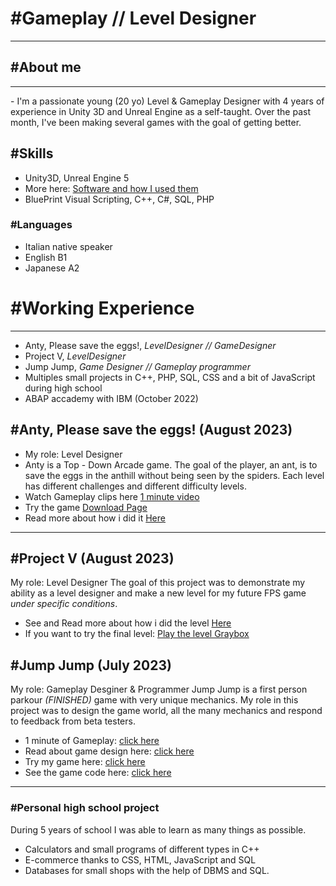 # #Gameplay // Level Designer

<hr>

## #About me

<hr>
- I'm a passionate young (20 yo) Level & Gameplay Designer with 4 years of experience in Unity 3D and Unreal Engine as a self-taught. Over the past month, I've been making several games with the goal of getting better.

## #Skills
- Unity3D, Unreal Engine 5
- More here: [Software and how I used them](https://github.com/GiuseppeRotondo03/GiuseppeRotondo03.github.io/blob/main/List%20of%20Programs%20that%20i%20know.pdf)
- BluePrint Visual Scripting, C++, C#, SQL, PHP

### #Languages
- Italian native speaker
- English B1
- Japanese A2

# #Working Experience

<hr>

- Anty, Please save the eggs!, *LevelDesigner // GameDesigner*
- Project V, *LevelDesigner*
- Jump Jump, *Game Designer // Gameplay programmer*
- Multiples small projects in C++, PHP, SQL, CSS and a bit of JavaScript during high school
- ABAP accademy with IBM (October 2022)

## #Anty, Please save the eggs! (August 2023)
- My role: Level Designer
- Anty is a Top - Down Arcade game. The goal of the player, an ant, is to save the eggs in the anthill without being seen by the spiders. Each level has different challenges and different difficulty levels.
- Watch Gameplay clips here [1 minute video](https://youtu.be/yeR7v-2roT4)
- Try the game [Download Page]()
- Read more about how i did it [Here]()

<hr>

## #Project V (August 2023)
My role: Level Designer
The goal of this project was to demonstrate my ability as a level designer and make a new level for my future FPS game *under specific conditions*.
- See and Read more about how i did the level [Here](https://giusepperotondo03.github.io/project_V/)
- If you want to try the final level: [Play the level Graybox](https://giusepperotondo.itch.io/project-v)

## #Jump Jump (July 2023)
My role: Gameplay Desginer & Programmer
Jump Jump is a first person parkour *(FINISHED)* game with very unique mechanics. My role in this project was to design the game world, all the many mechanics and respond to feedback from beta testers.
- 1 minute of Gameplay: [click here](https://youtu.be/PvDKkf-1XQo)
- Read about game design here: [click here](https://giusepperotondo03.github.io/JumpJump_Project.github.io-/)
- Try my game here: [click here](https://giusepperotondo.itch.io/jump-jump)
- See the game code here: [click here](https://giusepperotondo03.github.io/JumpJumpCode.Github.io/)


<hr>


### #Personal high school project
During 5 years of school I was able to learn as many things as possible.
- Calculators and small programs of different types in C++
- E-commerce thanks to CSS, HTML, JavaScript and SQL
- Databases for small shops with the help of DBMS and SQL.

